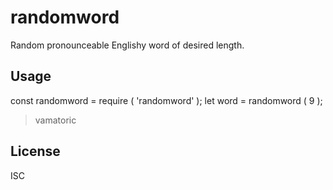# randomword

Random pronounceable Englishy word of desired length.

## Usage

const randomword = require ( 'randomword' );
let word = randomword ( 9 );

> vamatoric

## License

ISC